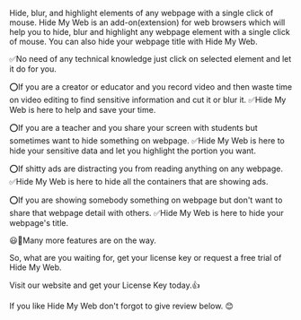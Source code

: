 Hide, blur, and highlight elements of any webpage with a single click of mouse.
Hide My Web is an add-on(extension) for web browsers which will help you to hide, blur and highlight any webpage element with a single click of mouse. You can also hide your webpage title with Hide My Web.

✅No need of any technical knowledge just click on selected element and let it do for you. 

⭕If you are a creator or educator and you record video and then waste time on video editing to find sensitive information and cut it or blur it.
✅Hide My Web is here to help and save your time.

⭕If you are a teacher and you share your screen with students but sometimes want to hide something on webpage.
✅Hide My Web is here to hide your sensitive data and let you highlight the portion you want.

⭕If shitty ads are distracting you from reading anything on any webpage.
✅Hide My Web is here to hide all the containers that are showing ads. 

⭕If you are showing somebody something on webpage but don't want to share that webpage detail with others.
✅Hide My Web is here to hide your webpage's title.

😃🤩Many more features are on the way. 

So, what are you waiting for, get your license key or request a free trial of Hide My Web.

Visit our website and get your License Key today.👍

If you like Hide My Web don't forgot to give review below. 😊
